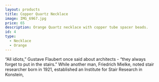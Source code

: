 ```yaml
---
layout: products
title: Copper Quartz Necklace
image: IMG_6967.jpg
price: 65
description: Orange Quartz necklace with copper tube spacer beads.
id: 4
type:  
  - Necklace
  - Orange
---
```


“All idiots,” Gustave Flaubert once said about architects - “they always forget to put in the stairs.” While another man, Friedrich Mielke, noted stair researcher born in 1921, established an Institute for Stair Research in Konstein,
